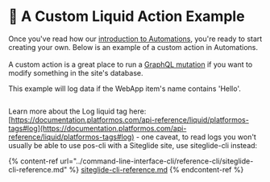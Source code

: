 # 🔹 A Custom Liquid Action Example

Once you've read how our [introduction to Automations](about-automations.md), you're ready to start creating your own. Below is an example of a custom action in Automations.\
\
A custom action is a great place to run a [GraphQL mutation](../graphql/tutorial-9-using-mutations-to-create-new-records.md) if you want to modify something in the site's database.

This example will log data if the WebApp item's name contains 'Hello'.

<figure><img src="https://d258lu9myqkejp.cloudfront.net/attachment_images/7f83ddff3cc84c4114dba78b9b695501b322737f21768325913fbd5a9b0bf0a41679653557245.png" alt=""><figcaption></figcaption></figure>

Learn more about the Log liquid tag here: [https://documentation.platformos.com/api-reference/liquid/platformos-tags#log](https://documentation.platformos.com/api-reference/liquid/platformos-tags#log) - one caveat, to read logs you won't usually be able to use pos-cli with a Siteglide site, use siteglide-cli instead:

{% content-ref url="../command-line-interface-cli/reference-cli/siteglide-cli-reference.md" %}
[siteglide-cli-reference.md](../command-line-interface-cli/reference-cli/siteglide-cli-reference.md)
{% endcontent-ref %}
